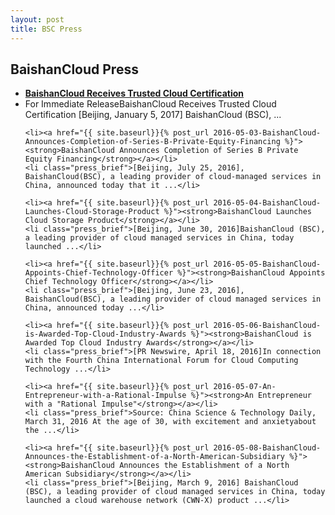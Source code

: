 ```yaml
---
layout: post
title: BSC Press
---
```

<div class="list_content">
<h2 class="head-title">BaishanCloud Press</h2>
<ul class="ul_press">
	<li><a href="{{ site.baseurl}}{% post_url 2016-05-02-BaishanCloud-Receives-Trusted-Cloud-Certification %}"><strong>BaishanCloud Receives Trusted Cloud Certification</strong></a></li>
	<li class="press_brief">For Immediate ReleaseBaishanCloud Receives Trusted Cloud Certification [Beijing, January 5, 2017] BaishanCloud (BSC), ...</li>

	<li><a href="{{ site.baseurl}}{% post_url 2016-05-03-BaishanCloud-Announces-Completion-of-Series-B-Private-Equity-Financing %}"><strong>BaishanCloud Announces Completion of Series B Private Equity Financing</strong></a></li>
	<li class="press_brief">[Beijing, July 25, 2016], BaishanCloud(BSC), a leading provider of cloud-managed services in China, announced today that it ...</li>

	<li><a href="{{ site.baseurl}}{% post_url 2016-05-04-BaishanCloud-Launches-Cloud-Storage-Product %}"><strong>BaishanCloud Launches Cloud Storage Product</strong></a></li>
	<li class="press_brief">[Beijing, June 30, 2016]BaishanCloud (BSC), a leading provider of cloud managed services in China, today launched ...</li>

	<li><a href="{{ site.baseurl}}{% post_url 2016-05-05-BaishanCloud-Appoints-Chief-Technology-Officer %}"><strong>BaishanCloud Appoints Chief Technology Officer</strong></a></li>
	<li class="press_brief">[Beijing, June 23, 2016], BaishanCloud(BSC), a leading provider of cloud managed services in China, announced today ...</li>

	<li><a href="{{ site.baseurl}}{% post_url 2016-05-06-BaishanCloud-is-Awarded-Top-Cloud-Industry-Awards %}"><strong>BaishanCloud is Awarded Top Cloud Industry Awards</strong></a></li>
	<li class="press_brief">[PR Newswire, April 18, 2016]In connection with the Fourth China International Forum for Cloud Computing Technology ...</li>

	<li><a href="{{ site.baseurl}}{% post_url 2016-05-07-An-Entrepreneur-with-a-Rational-Impulse %}"><strong>An Entrepreneur with a "Rational Impulse"</strong></a></li>
	<li class="press_brief">Source: China Science & Technology Daily, March 31, 2016 At the age of 30, with excitement and anxietyabout the ...</li>

	<li><a href="{{ site.baseurl}}{% post_url 2016-05-08-BaishanCloud-Announces-the-Establishment-of-a-North-American-Subsidiary %}"><strong>BaishanCloud Announces the Establishment of a North American Subsidiary</strong></a></li>
	<li class="press_brief">[Beijing, March 9, 2016] BaishanCloud (BSC), a leading provider of cloud managed services in China, today launched a cloud warehouse network (CWN-X) product ...</li>
</ul>
</div>

